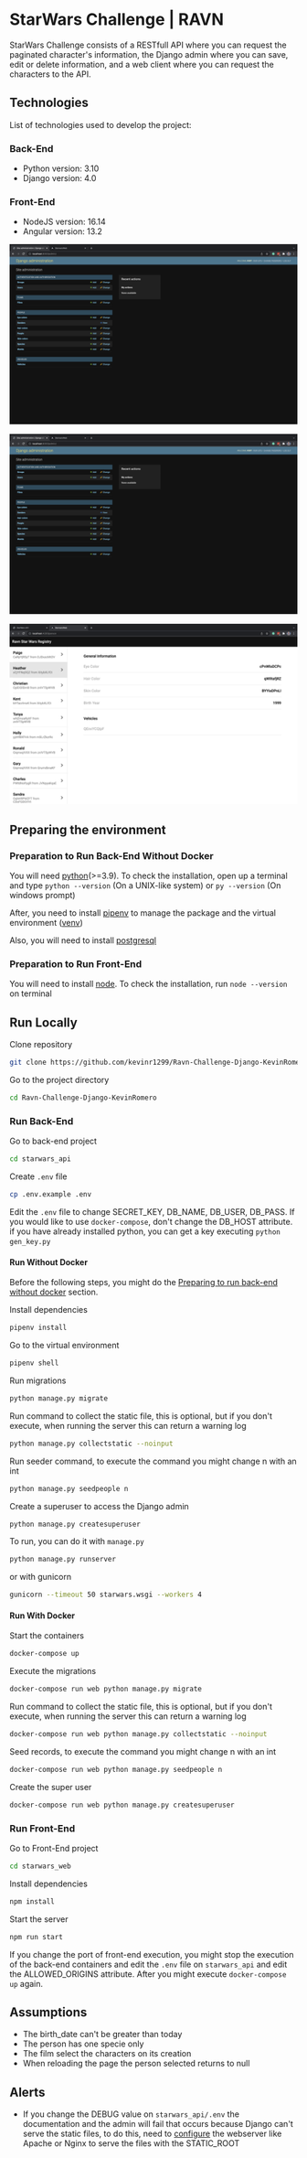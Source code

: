 StarWars Challenge | RAVN
=============================

StarWars Challenge consists of a RESTfull API where you can request the paginated character's information, the Django admin where you can save, edit or delete information, and a web client where you can request the characters to the API.

## Technologies
List of technologies used to develop the project:

### Back-End
* Python version: 3.10
* Django version: 4.0

### Front-End
* NodeJS version: 16.14
* Angular version: 13.2

![Documentation](README_images/admin.png)

![Admin](README_images/admin.png)

![Web Client](README_images/client.png)

## Preparing the environment

### Preparation to Run Back-End Without Docker
You will need [python](https://www.python.org/downloads/)(>=3.9). To check the installation, open up a terminal and type `python --version` (On a UNIX-like system) or `py --version` (On windows prompt)

After, you need to install [pipenv](https://pipenv.pypa.io/en/latest/install/) to manage the package and the virtual environment ([venv](https://docs.python.org/3/library/venv.html))

Also, you will need to install [postgresql](https://www.postgresql.org/download/)

### Preparation to Run Front-End
You will need to install [node](https://nodejs.org/en/download/). To check the installation, run `node --version` on terminal

## Run Locally

Clone repository
```bash
git clone https://github.com/kevinr1299/Ravn-Challenge-Django-KevinRomero.git
```

Go to the project directory
```bash
cd Ravn-Challenge-Django-KevinRomero
```

### Run Back-End

Go to back-end project
```bash
cd starwars_api
```

Create `.env` file
```bash
cp .env.example .env
```

Edit the `.env` file to change SECRET_KEY, DB_NAME, DB_USER, DB_PASS. If you would like to use `docker-compose`, don't change the DB_HOST attribute. if you have already installed python, you can get a key executing `python gen_key.py`

#### Run Without Docker
Before the following steps, you might do the [Preparing to run back-end without docker](#preparing-to-run-back-end-without-docker) section.

Install dependencies
```bash
pipenv install
```

Go to the virtual environment
```bash
pipenv shell
```

Run migrations
```bash
python manage.py migrate
```

Run command to collect the static file, this is optional, but if you don't execute, when running the server this can return a warning log
```bash
python manage.py collectstatic --noinput
```

Run seeder command, to execute the command you might change n with an int
```bash
python manage.py seedpeople n
```

Create a superuser to access the Django admin
```bash
python manage.py createsuperuser
```

To run, you can do it with `manage.py`
```bash
python manage.py runserver
```
or with gunicorn
```bash
gunicorn --timeout 50 starwars.wsgi --workers 4
```

#### Run With Docker
Start the containers
```bash
docker-compose up
```

Execute the migrations
```bash
docker-compose run web python manage.py migrate
```

Run command to collect the static file, this is optional, but if you don't execute, when running the server this can return a warning log
```bash
docker-compose run web python manage.py collectstatic --noinput
```

Seed records, to execute the command you might change n with an int
```bash
docker-compose run web python manage.py seedpeople n
```

Create the super user
```bash
docker-compose run web python manage.py createsuperuser
```

### Run Front-End

Go to Front-End project
```bash
cd starwars_web
```

Install dependencies
```bash
npm install
```

Start the server
```bash
npm run start
```

If you change the port of front-end execution, you might stop the execution of the back-end containers and edit the `.env` file on `starwars_api` and edit the ALLOWED_ORIGINS attribute. After you might execute `docker-compose up` again.

## Assumptions
* The birth_date can't be greater than today
* The person has one specie only
* The film select the characters on its creation
* When reloading the page the person selected returns to null


## Alerts
* If you change the DEBUG value on `starwars_api/.env` the documentation and the admin will fail that occurs because Django can't serve the static files, to do this, need to [configure](https://docs.djangoproject.com/en/4.0/howto/static-files/deployment/#serving-the-site-and-your-static-files-from-the-same-server) the webserver like Apache or Nginx to serve the files with the STATIC_ROOT

